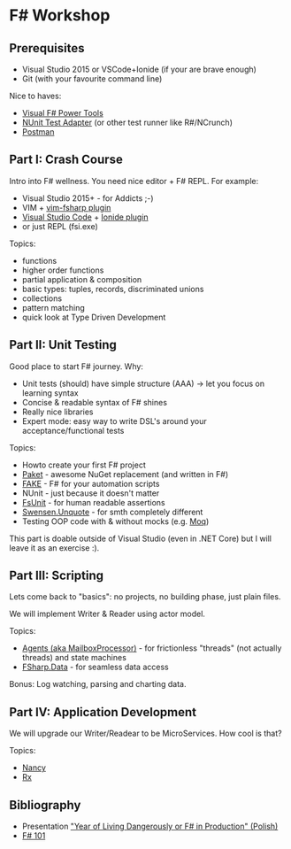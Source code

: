 # F# Workshop

## Prerequisites

* Visual Studio 2015 or VSCode+Ionide (if your are brave enough)
* Git (with your favourite command line)

Nice to haves:

* [Visual F# Power Tools](http://fsprojects.github.io/VisualFSharpPowerTools/)
* [NUnit Test Adapter](https://github.com/nunit/docs/wiki/Visual-Studio-Test-Adapter) (or other test runner like R#/NCrunch)
* [Postman](https://www.getpostman.com/)

## Part I: Crash Course

Intro into F# wellness. You need nice editor + F# REPL. For example:

* Visual Studio 2015+ - for Addicts ;-)
* VIM + [vim-fsharp plugin](https://github.com/fsharp/vim-fsharp)
* [Visual Studio Code](https://code.visualstudio.com/) + [Ionide plugin](http://ionide.io/)
* or just REPL (fsi.exe)

Topics:

* functions
* higher order functions
* partial application & composition
* basic types: tuples, records, discriminated unions
* collections
* pattern matching
* quick look at Type Driven Development

## Part II: Unit Testing

Good place to start F# journey. Why:

* Unit tests (should) have simple structure (AAA) -> let you focus on learning syntax
* Concise & readable syntax of F# shines
* Really nice libraries
* Expert mode: easy way to write DSL's around your acceptance/functional tests

Topics:

* Howto create your first F# project
* [Paket](https://fsprojects.github.io/Paket/) - awesome NuGet replacement (and written in F#)
* [FAKE](http://fsharp.github.io/FAKE/) - F# for your automation scripts
* NUnit - just because it doesn't matter
* [FsUnit](http://fsprojects.github.io/FsUnit/) - for human readable assertions
* [Swensen.Unquote](http://www.swensensoftware.com/unquote) - for smth completely different
* Testing OOP code with & without mocks (e.g. [Moq](https://github.com/moq/moq4))

This part is doable outside of Visual Studio (even in .NET Core) but I will leave it as an exercise :).

## Part III: Scripting

Lets come back to "basics": no projects, no building phase, just plain files.

We will implement Writer & Reader using actor model.

Topics:

* [Agents (aka MailboxProcessor)](https://fsharpforfunandprofit.com/posts/concurrency-actor-model/) - for frictionless "threads" (not actually threads) and state machines
* [FSharp.Data](http://fsharp.github.io/FSharp.Data/) - for seamless data access

Bonus: Log watching, parsing and charting data.

## Part IV: Application Development

We will upgrade our Writer/Readear to be MicroServices. How cool is that?

Topics:

* [Nancy](http://nancyfx.org/)
* [Rx](https://github.com/fsprojects/FSharp.Control.Reactive)


## Bibliography

* Presentation ["Year of Living Dangerously or F# in Production" (Polish)](https://github.com/orient-man/reveal.js/blob/fsharp-in-production/index.md)
* [F# 101](./FSharp-101.md)
